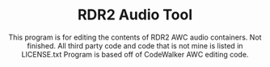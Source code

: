 <div align="center">
    <h1>RDR2 Audio Tool</h1>
    This program is for editing the contents of RDR2 AWC audio containers. Not finished. All third party code and code that is not mine is listed in LICENSE.txt Program is based off of CodeWalker AWC editing code.
</div>

